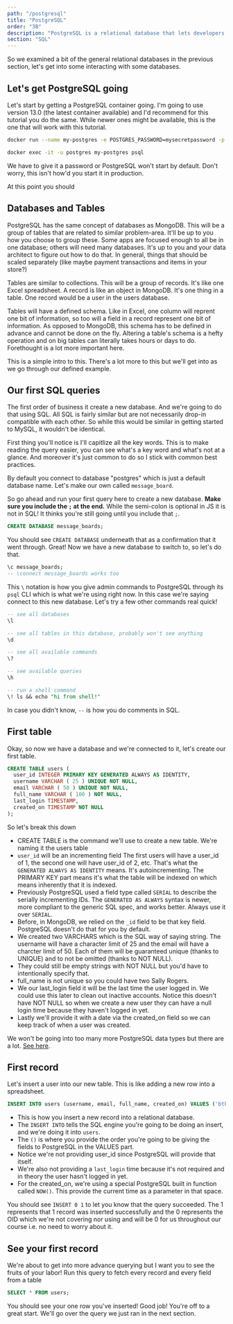 ```yaml
---
path: "/postgresql"
title: "PostgreSQL"
order: "3B"
description: "PostgreSQL is a relational database that lets developers write amazing apps. Brian goes over how to get PostgreSQL started on your computer and help you write your first query."
section: "SQL"
---
```


So we examined a bit of the general relational databases in the previous section, let's get into some interacting with some databases.

## Let's get PostgreSQL going

Let's start by getting a PostgreSQL container going. I'm going to use version 13.0 (the latest container available) and I'd recommend for this tutorial you do the same. While newer ones might be available, this is the one that will work with this tutorial.

```bash
docker run --name my-postgres -e POSTGRES_PASSWORD=mysecretpassword -p 5432:5432 -d --rm postgres:13.0

docker exec -it -u postgres my-postgres psql
```

We have to give it a password or PostgreSQL won't start by default. Don't worry, this isn't how'd you start it in production.

At this point you should

## Databases and Tables

PostgreSQL has the same concept of databases as MongoDB. This will be a group of tables that are related to similar problem-area. It'll be up to you how you choose to group these. Some apps are focused enough to all be in one database; others will need many databases. It's up to you and your data architect to figure out how to do that. In general, things that should be scaled separately (like maybe payment transactions and items in your store?)

Tables are similar to collections. This will be a group of records. It's like one Excel spreadsheet. A record is like an object in MongoDB. It's one thing in a table. One record would be a user in the users database.

Tables will have a defined schema. Like in Excel, one column will reprent one bit of information, so too will a field in a record represent one bit of information. As opposed to MongoDB, this schema has to be defined in advance and cannot be done on the fly. Altering a table's schema is a hefty operation and on big tables can literally takes hours or days to do. Forethought is a lot more important here.

This is a simple intro to this. There's a lot more to this but we'll get into as we go through our defined example.

## Our first SQL queries

The first order of business it create a new database. And we're going to do that using SQL. All SQL is fairly similar but are not necessarily drop-in compatible with each other. So while this would be similar in getting started to MySQL, it wouldn't be identical.

First thing you'll notice is I'll capitlize all the key words. This is to make reading the query easier, you can see what's a key word and what's not at a glance. And moreover it's just common to do so I stick with common best practices.

By default you connect to database "postgres" which is just a default database name. Let's make our own called `message_board`.

So go ahead and run your first query here to create a new database. **Make sure you include the `;` at the end.** While the semi-colon is optional in JS it is not in SQL! It thinks you're still going until you include that `;`.

```sql
CREATE DATABASE message_boards;
```

You should see `CREATE DATABASE` underneath that as a confirmation that it went through. Great! Now we have a new database to switch to, so let's do that.

```sql
\c message_boards;
-- \connect message_boards works too
```

This `\` notation is how you give admin commands to PostgreSQL through its `psql` CLI which is what we're using right now. In this case we're saying connect to this new database. Let's try a few other commands real quick!

```sql
-- see all databases
\l

-- see all tables in this database, probably won't see anything
\d

-- see all available commands
\?

-- see available queries
\h

-- run a shell command
\! ls && echo "hi from shell!"
```

In case you didn't know, `--` is how you do comments in SQL.

## First table

Okay, so now we have a database and we're connected to it, let's create our first table.

```sql
CREATE TABLE users (
  user_id INTEGER PRIMARY KEY GENERATED ALWAYS AS IDENTITY,
  username VARCHAR ( 25 ) UNIQUE NOT NULL,
  email VARCHAR ( 50 ) UNIQUE NOT NULL,
  full_name VARCHAR ( 100 ) NOT NULL,
  last_login TIMESTAMP,
  created_on TIMESTAMP NOT NULL
);
```

So let's break this down

- CREATE TABLE is the command we'll use to create a new table. We're naming it the users table
- `user_id` will be an incrementing field The first users will have a user_id of 1, the second one will have user_id of 2, etc. That's what the `GENERATED ALWAYS AS IDENTITY` means. It's autoincrementing. The PRIMARY KEY part means it's what the table will be indexed on which means inherently that it is indexed.
- Previously PostgreSQL used a field type called `SERIAL` to describe the serially incrementing IDs. The `GENERATED AS ALWAYS` syntax is newer, more compliant to the generic SQL spec, and works better. Always use it over `SERIAL`.
- Before, in MongoDB, we relied on the `_id` field to be that key field. PostgreSQL doesn't do that for you by default.
- We created two VARCHARS which is the SQL way of saying string. The username will have a character limit of 25 and the email will have a charcter limit of 50. Each of them will be guaranteed unique (thanks to UNIQUE) and to not be omitted (thanks to NOT NULL).
- They could still be empty strings with NOT NULL but you'd have to intentionally specify that.
- full_name is not unique so you could have two Sally Rogers.
- We our last_login field it will be the last time the user logged in. We could use this later to clean out inactive accounts. Notice this doesn't have NOT NULL so when we create a new user they can have a null login time because they haven't logged in yet.
- Lastly we'll provide it with a date via the created_on field so we can keep track of when a user was created.

We won't be going into too many more PostgreSQL data types but there are a lot. [See here][types].

## First record

Let's insert a user into our new table. This is like adding a new row into a spreadsheet.

```sql
INSERT INTO users (username, email, full_name, created_on) VALUES ('btholt', 'lol@example.com', 'Brian Holt', NOW());
```

- This is how you insert a new record into a relational database.
- The `INSERT INTO` tells the SQL engine you're going to be doing an insert, and we're doing it into `users`.
- The `()` is where you provide the order you're going to be giving the fields to PostgreSQL in the VALUES part.
- Notice we're not providing user_id since PostgreSQL will provide that itself.
- We're also not providing a `last_login` time because it's not required and in theory the user hasn't logged in yet.
- For the created_on, we're using a special PostgreSQL built in function called `NOW()`. This provide the current time as a parameter in that space.

You should see `INSERT 0 1` to let you know that the query succeeded. The 1 represents that 1 record was inserted successfully and the 0 represents the OID which we're not covering nor using and will be 0 for us throughout our course i.e. no need to worry about it.

## See your first record

We're about to get into more advance querying but I want you to see the fruits of your labor! Run this query to fetch every record and every field from a table

```sql
SELECT * FROM users;
```

You should see your one row you've inserted! Good job! You're off to a great start. We'll go over the query we just ran in the next section.

[types]: https://www.postgresql.org/docs/9.5/datatype.html#DATATYPE-TABLE
